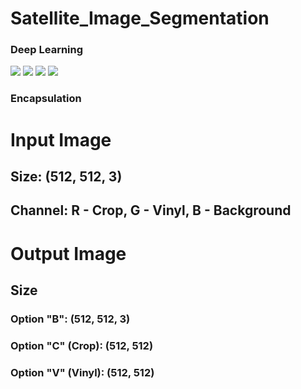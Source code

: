 # Satellite_Image_Segmentation


### Deep Learning
<img src="https://img.shields.io/badge/opencv-5C3EE8?style=for-the-badge&logo=opencv&logoColor=white"> <img src="https://img.shields.io/badge/tensorflow-FF6F00?style=for-the-badge&logo=opencv&logoColor=white"> <img src="https://img.shields.io/badge/python-3776AB?style=for-the-badge&logo=opencv&logoColor=white"> <img src="https://img.shields.io/badge/numpy-013243?style=for-the-badge&logo=opencv&logoColor=white">

### Encapsulation
<div>
    <h1>
    Input Image 
        <h2>
            Size: (512, 512, 3)
        </h2>
        <h2>
            Channel: R - Crop, G - Vinyl, B - Background
        </h2>
    </h1>
    <h1>
        Output Image
        <h2>
            Size
            <h3>
                Option "B": (512, 512, 3) 
            </h3>
            <h3>
                Option "C" (Crop): (512, 512) 
            </h3>
            <h3>
                Option "V" (Vinyl): (512, 512) 
            </h3>
        </h2>
    </h1>
</div>
